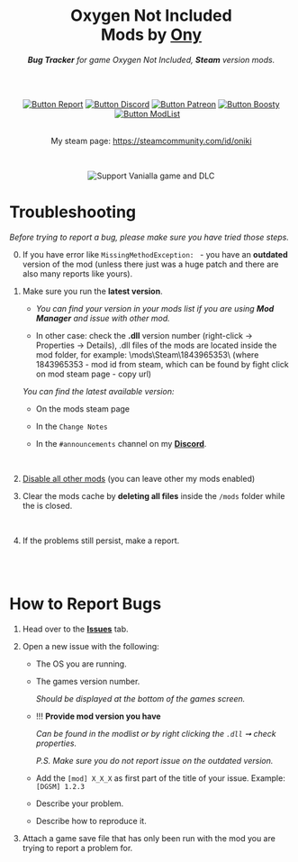 
<div align = center>

# Oxygen Not Included <br> Mods by **[Ony]**

***Bug Tracker*** *for  game Oxygen Not Included, **Steam** version mods.*

<br>
<br>

[![Button Report]][Report]
[![Button Discord]][Discord]
[![Button Patreon]][Patreon]
[![Button Boosty]][Boosty]
[![Button ModList]][ModList]   


<BR>My steam page: https://steamcommunity.com/id/oniki

</div>

<br>
<p align=center><img src="https://i.imgur.com/3pHaHMl.png"  title="Support Vanialla game and DLC"></p>

<!----------------------------------------------------------------------------->


# Troubleshooting

*Before trying to report a bug, please make sure you have tried those steps.*


0.  If you have error like `MissingMethodException: ` - you have an **outdated** version of the mod (unless there just was a huge patch and there are also many reports like yours).

1.  Make sure you run the **latest version**.

    - *You can find your version in your mods list if you are using **Mod Manager** and issue with other mod.*
    
    - In other case: check the **.dll** version number (right-click -> Properties -> Details), .dll files of the mods are located inside the mod folder, for example: \mods\Steam\1843965353\ (where 1843965353 - mod id from steam, which can be found by fight click on mod steam page - copy url)

    *You can find the latest available version:*

    -   On the mods steam page

    -   In the `Change Notes`

    -   In the `#announcements` channel on my **[Discord]**.

    <br>
    
3.  <ins>Disable all other mods</ins> (you can leave other my mods enabled)
    <br>
    
4.  Clear the mods cache by **deleting all files** inside the `/mods` folder while the is closed.

    <br>

5.  If the problems still persist, make a report.

<br>
<br>

# How to Report Bugs


1.  Head over to the **[Issues]** tab.

2.  Open a new issue with the following:

    -   The OS you are running.

    -   The games version number.

        *Should be displayed at the bottom of the games screen.*

    -   !!! **Provide mod version you have**

        *Can be found in the modlist or by right clicking the `.dll` ➞ check properties.*

        *P.S. Make sure you do not report issue on the outdated version.*

    -   Add the `[mod] X_X_X` as first part of the title of your issue. Example: `[DGSM] 1.2.3`

    -   Describe your problem.

    -   Describe how to reproduce it.

3.  Attach a game save file that has only been run with the mod you are trying to report a problem for.

<br>


<!----------------------------------------------------------------------------->


[ModList]: https://steamcommunity.com/workshop/filedetails/?id=1868471353
[Discord]: https://discord.gg/n9FhwzQFAV
[Patreon]: https://www.patreon.com/ony_mods
[Boosty]: https://boosty.to/ony_mods
[Ony]: https://steamcommunity.com/id/oniki

[Report]: https://github.com/O-n-y/oxy.mods/issues/new
[Issues]: https://github.com/O-n-y/oxy.mods/issues

<!---------------------------------[ Buttons ]--------------------------------->

[Button Report]: https://img.shields.io/badge/Report_A_Bug-609926?style=for-the-badge&logoColor=white&logo=Hackaday
[Button ModList]: https://img.shields.io/badge/ModList-1A9FFF?style=for-the-badge&logoColor=white&logo=Steam
[Button Discord]: https://img.shields.io/badge/Discord-5865F2?style=for-the-badge&logoColor=white&logo=Discord
[Button Patreon]: https://img.shields.io/badge/Patreon-F96854?style=for-the-badge&logo=patreon&logoColor=white
[Button Boosty]: https://img.shields.io/badge/boosty-fc7703?style=for-the-badge&logo=boosty&logoColor=white


